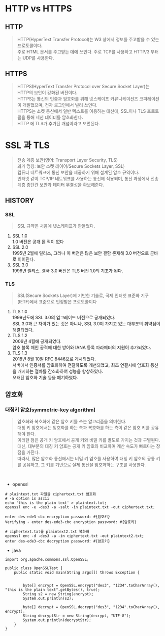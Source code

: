 # HTTP vs HTTPS

## HTTP
> HTTP(HyperText Transfer Protocol)는 W3 상에서 정보를 주고받을 수 있는 프로토콜이다.   
> 주로 HTML 문서를 주고받는 데에 쓰인다. 주로 TCP를 사용하고 HTTP/3 부터는 UDP를 사용한다.  

## HTTPS
> HTTPS(HyperText Transfer Protocol over Secure Socket Layer)는 HTTP의 보안이 강화된 버전이다.   
> HTTPS는 통신의 인증과 암호화를 위해 넷스케이프 커뮤니케이션즈 코퍼레이션이 개발했으며, 전자 로그인에서 널리 쓰인다.  
> HTTPS는 소켓 통신에서 일반 텍스트를 이용하는 대신에, SSL이나 TLS 프로토콜을 통해 세션 데이터를 암호화한다.  
> HTTP 에 TLS가 추가된 개념이라고 보면된다.  

# SSL 과 TLS
> 전송 계층 보안(영어: Transport Layer Security, TLS)    
> 과거 명칭: 보안 소켓 레이어/Secure Sockets Layer, SSL)  
> 컴퓨터 네트워크에 통신 보안을 제공하기 위해 설계된 암호 규약이다.   
> 인터넷 같이 TCP/IP 네트워크를 사용하는 통신에 적용되며, 통신 과정에서 전송계층 종단간 보안과 데이터 무결성을 확보해준다.   

## HISTORY

### SSL
> SSL 규약은 처음에 넷스케이프가 만들었다.  

1. SSL 1.0  
1.0 버전은 공개 된 적이 없다  
2. SSL 2.0  
1995년 2월에 릴리스, 그러나 이 버전은 많은 보안 결함 존재해 3.0 버전으로 곧바로 이어진다. 
3. SSL 3.0  
1996년 릴리스. 결국 3.0 버전은 TLS 버전 1.0의 기초가 된다.  

### TLS
>  SSL(Secure Sockets Layer)에 기반한 기술로, 국제 인터넷 표준화 기구(IETF)에서 표준으로 인정받은 프로토콜이다  

1. TLS 1.0  
1999년도에 SSL 3.0의 업그레이드 버전으로 공개되었다.   
SSL 3.0과 큰 차이가 있는 것은 아니나, SSL 3.0이 가지고 있는 대부분의 취약점이 해결되었다.  
2. TLS 1.2  
2006년 4월에 공개되었다.  
암호 블록 체인 공격에 대한 방어와 IANA 등록 파라메터의 지원이 추가되었다.  
3. TLS 1.3  
2018년 8월 10일 RFC 8446으로 게시되었다.  
서버에서 인증서를 암호화하여 전달하도록 개선되었고, 최초 연결시에 암호화 통신을 개시하는 절차를 간소화하여 성능을 향상하였다.   
오래된 암호화 기술 등을 폐기하였다.  

## 암호화 

### 대칭키 암호(symmetric-key algorithm)
> 암호화와 복호화에 같은 암호 키를 쓰는 알고리즘을 의미한다.  
> 대칭 키 암호에서는 암호화를 하는 측과 복호화를 하는 측이 같은 암호 키를 공유해야 한다.    
> 이러한 점은 공개 키 암호에서 공개 키와 비밀 키를 별도로 가지는 것과 구별된다.   
> 대신, 대부분의 대칭 키 암호는 공개 키 암호와 비교하여 계산 속도가 빠르다는 장점을 가진다.     
> 따라서, 많은 암호화 통신에서는 비밀 키 암호를 사용하여 대칭 키 암호의 공통 키를 공유하고, 그 키를 기반으로 실제 통신을 암호화하는 구조를 사용한다.    

<br>

- openssl
```
# plaintext.txt 파일을 ciphertext.txt 암호화
# -a option is ascii
echo 'this is the plain text' > plaintext.txt;
openssl enc -e -des3 -a -salt -in plaintext.txt -out ciphertext.txt;

enter des-ede3-cbc encryption password: #{암호키}
Verifying - enter des-ede3-cbc encryption password: #{암호키}

# ciphertext.txt를 plaintext2.txt 복화화
openssl enc -d -des3 -a -in ciphertext.txt -out plaintext2.txt;
enter des-ede3-cbc decryption password: #{암호키}
```

- java
```
import org.apache.commons.ssl.OpenSSL;

public class OpenSSLTest {
	public static void main(String args[]) throws Exception {
		
		
		byte[] encrypt = OpenSSL.encrypt("des3", "1234".toCharArray(), "this is the plain text".getBytes(), true);
		String s2 = new String(encrypt);
		System.out.println(s2);
		
		byte[] decrypt = OpenSSL.decrypt("des3", "1234".toCharArray(), encrypt);
		String decryptStr = new String(decrypt, "UTF-8");
		System.out.println(decryptStr);
	}
}

```